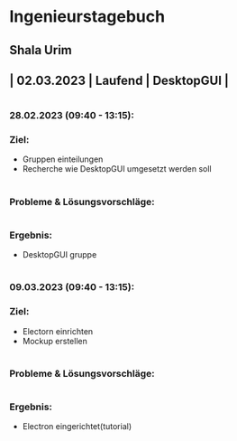 # Ingenieurstagebuch
## Shala Urim
## | 02.03.2023 | Laufend | DesktopGUI |
#

### 28.02.2023 (09:40 - 13:15): 

### Ziel: 
* Gruppen einteilungen
* Recherche wie DesktopGUI umgesetzt werden soll
#

### Probleme & Lösungsvorschläge:  

#

### Ergebnis: 
* DesktopGUI gruppe
#
#

### 09.03.2023 (09:40 - 13:15): 

### Ziel: 
* Electorn einrichten
* Mockup erstellen
#

### Probleme & Lösungsvorschläge:  

#

### Ergebnis: 
* Electron eingerichtet(tutorial)
#
